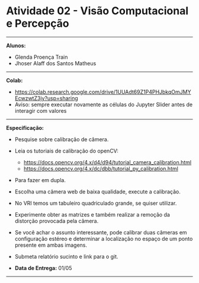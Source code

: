 # **Atividade 02 - Visão Computacional e Percepção** 

---

**Alunos:**
- Glenda Proença Train
- Jhoser Alaff dos Santos Matheus

---

**Colab:**
- https://colab.research.google.com/drive/1UUAdt69Z1P4PHJbkqOmJMYEcwzwtZ3jy?usp=sharing
- Aviso: sempre executar novamente as células do Jupyter Slider antes de interagir com valores

---
**Especificação:**

* Pesquise sobre calibração de câmera.

* Leia os tutoriais de calibração do openCV: 
  * https://docs.opencv.org/4.x/d4/d94/tutorial_camera_calibration.html 
  * https://docs.opencv.org/4.x/dc/dbb/tutorial_py_calibration.html 
  
* Para fazer em dupla.

* Escolha uma câmera web de baixa qualidade, execute a calibração.

* No VRI temos um tabuleiro quadriculado grande, se quiser utilizar. 

* Experimente obter as matrizes e também realizar a remoção da distorção provocada pela câmera.

* Se você achar o assunto interessante, pode calibrar duas câmeras em configuração estéreo e determinar a localização no espaço de um ponto presente em ambas imagens. 

* Submeta relatório sucinto e link para o git.

* **Data de Entrega:** 01/05


---
